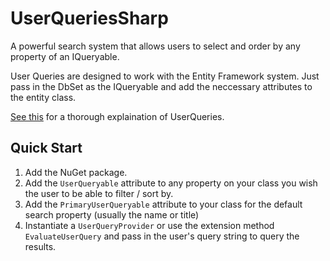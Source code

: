 # UserQueriesSharp

A powerful search system that allows users to select and order by any property of an IQueryable.

User Queries are designed to work with the Entity Framework system. Just pass in the DbSet as the IQueryable and add the neccessary attributes to the entity class.

[See this](UserQueries/UserQueries.md) for a thorough explaination of UserQueries.

## Quick Start

1. Add the NuGet package.
2. Add the `UserQueryable` attribute to any property on your class you wish the user to be able to filter / sort by.
3. Add the `PrimaryUserQueryable` attribute to your class for the default search property (usually the name or title)
4. Instantiate a `UserQueryProvider` or use the extension method `EvaluateUserQuery` and pass in the user's query string to query the results.